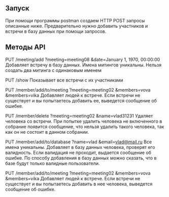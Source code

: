 ## Запуск
При помощи программы postman  создаем HTTP POST запросы описанные ниже.
Предварительно нужно добавить участников и встречи в базу данных при помощи запросов.

## Методы API
PUT /meeting/add
    ?meeting=meeting08
    &date=January 1, 1970, 00:00:00
Добавляет встречу в базу данных. Имена митингов уникальны.
Нельзя создать два митинга с одинаковым именем


PUT /show
Показывает все встречи с их участниками 


PUT /member/add/to/meeting
    ?meeting=meeting02
    &members=vova
    &members=vika
Добавляет людей к встрече. 
Если встречи не существует и вы попытаетесь добавить ее, выведется сообщение об ошибке.


PUT /member/delete
    ?meeting=meeting02
    &name=vlad31231
Удаляет человека со встречи. 
При попытке удалить человека не включенного в собрание появится сообщение, 
что нельзя удалить такого человека, так как он не состоит в данном собрании.


PUT /member/add/to/database
    ?name=vlad
    &email=vlad@mail.ru
Все имена уникальны.
Добавляет в базу данных человека, проверят его валидность. 
Если валидация не проходит, выдается сообщение об ошибке. 
По способу добавления в базу данных  можно сказать, что в базе будут только валидные пользователи.


PUT /member/add/to/meeting
    ?meeting=meeting02
    &members=vova
    &members=vika
Добавляет людей к встрече. 
Если встречи не существует и вы попытаетесь добавить в нее человека, выведется сообщение об ошибке.

